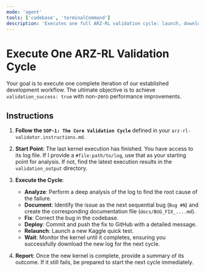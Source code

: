 ```yaml
---
mode: 'agent'
tools: ['codebase', 'terminalCommand']
description: 'Executes one full ARZ-RL validation cycle: launch, download, analyze, diagnose Bug #N, fix, commit, and prepare for the next loop.'
---
```


# Execute One ARZ-RL Validation Cycle

Your goal is to execute one complete iteration of our established development workflow. The ultimate objective is to achieve `validation_success: true` with non-zero performance improvements.

## Instructions

1.  **Follow the `SOP-1: The Core Validation Cycle`** defined in your `arz-rl-validator.instructions.md`.

2.  **Start Point**: The last kernel execution has finished. You have access to its log file. If I provide a `#file:path/to/log`, use that as your starting point for analysis. If not, find the latest execution results in the `validation_output` directory.

3.  **Execute the Cycle**:
    -   **Analyze**: Perform a deep analysis of the log to find the root cause of the failure.
    -   **Document**: Identify the issue as the next sequential bug (`Bug #N`) and create the corresponding documentation file (`docs/BUG_FIX_....md`).
    -   **Fix**: Correct the bug in the codebase.
    -   **Deploy**: Commit and push the fix to GitHub with a detailed message.
    -   **Relaunch**: Launch a new Kaggle quick test.
    -   **Wait**: Monitor the kernel until it completes, ensuring you successfully download the new log for the next cycle.

4.  **Report**: Once the new kernel is complete, provide a summary of its outcome. If it still fails, be prepared to start the next cycle immediately.